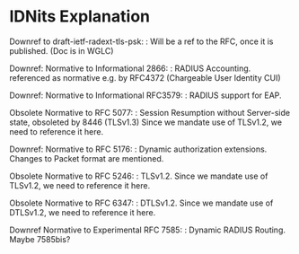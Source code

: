 # IDNits Explanation

Downref to draft-ietf-radext-tls-psk:
: Will be a ref to the RFC, once it is published. (Doc is in WGLC)

Downref: Normative to Informational 2866:
: RADIUS Accounting. referenced as normative e.g. by RFC4372 (Chargeable User Identity CUI)

Downref: Normative to Informational RFC3579:
: RADIUS support for EAP.

Obsolete Normative to RFC 5077:
: Session Resumption without Server-side state, obsoleted by 8446 (TLSv1.3)
  Since we mandate use of TLSv1.2, we need to reference it here.

Downref: Normative to RFC 5176:
: Dynamic authorization extensions. Changes to Packet format are mentioned.

Obsolete Normative to RFC 5246:
: TLSv1.2. Since we mandate use of TLSv1.2, we need to reference it here.

Obsolete Normative to RFC 6347:
: DTLSv1.2. Since we mandate use of DTLSv1.2, we need to reference it here.

Downref Normative to Experimental RFC 7585:
: Dynamic RADIUS Routing. Maybe 7585bis?
